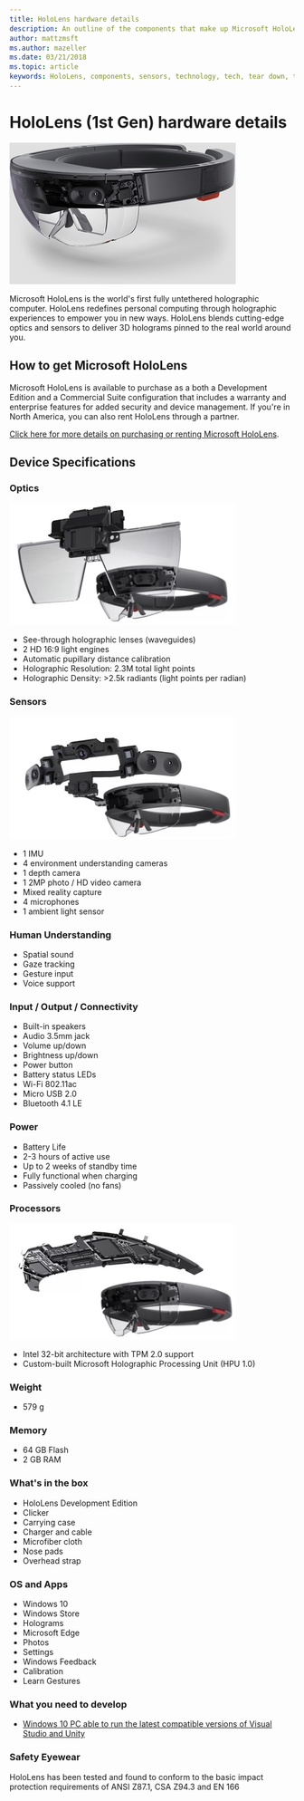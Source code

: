 ```yaml
---
title: HoloLens hardware details
description: An outline of the components that make up Microsoft HoloLens, the world's first fully untethered holographic computer running Windows.
author: mattzmsft
ms.author: mazeller
ms.date: 03/21/2018
ms.topic: article
keywords: HoloLens, components, sensors, technology, tech, tear down, teardown, 
---
```




# HoloLens (1st Gen) hardware details

![Microsoft HoloLens](images/see-through-400px.jpg)

Microsoft HoloLens is the world's first fully untethered holographic computer. HoloLens redefines personal computing through holographic experiences to empower you in new ways. HoloLens blends cutting-edge optics and sensors to deliver 3D holograms pinned to the real world around you.

## How to get Microsoft HoloLens

Microsoft HoloLens is available to purchase as a both a Development Edition and a Commercial Suite configuration that includes a warranty and enterprise features for added security and device management. If you're in North America, you can also rent HoloLens through a partner.

[Click here for more details on purchasing or renting Microsoft HoloLens](https://www.microsoft.com/hololens/buy).

## Device Specifications

### Optics

![HoloLens has see-through holographic lenses](images/displays-400px.jpg)
* See-through holographic lenses (waveguides)
* 2 HD 16:9 light engines
* Automatic pupillary distance calibration
* Holographic Resolution: 2.3M total light points
* Holographic Density: >2.5k radiants (light points per radian)

### Sensors

![HoloLens has sensors for environment understanding and human understanding](images/sensor-bar-400px.jpg)
* 1 IMU
* 4 environment understanding cameras
* 1 depth camera
* 1 2MP photo / HD video camera
* Mixed reality capture
* 4 microphones
* 1 ambient light sensor

### Human Understanding
* Spatial sound
* Gaze tracking
* Gesture input
* Voice support

### Input / Output / Connectivity
* Built-in speakers
* Audio 3.5mm jack
* Volume up/down
* Brightness up/down
* Power button
* Battery status LEDs
* Wi-Fi 802.11ac
* Micro USB 2.0
* Bluetooth 4.1 LE

### Power
* Battery Life
* 2-3 hours of active use
* Up to 2 weeks of standby time
* Fully functional when charging
* Passively cooled (no fans)

### Processors

![The motherboard for Microsoft HoloLens](images/motherboard-400px.jpg)
* Intel 32-bit architecture with TPM 2.0 support
* Custom-built Microsoft Holographic Processing Unit (HPU 1.0)

### Weight
* 579 g

### Memory
* 64 GB Flash
* 2 GB RAM

### What's in the box
* HoloLens Development Edition
* Clicker
* Carrying case
* Charger and cable
* Microfiber cloth
* Nose pads
* Overhead strap

### OS and Apps
* Windows 10
* Windows Store
* Holograms
* Microsoft Edge
* Photos
* Settings
* Windows Feedback
* Calibration
* Learn Gestures

### What you need to develop
* [Windows 10 PC able to run the latest compatible versions of Visual Studio and Unity](install-the-tools.md)

### Safety Eyewear

HoloLens has been tested and found to conform to the basic impact protection requirements of ANSI Z87.1, CSA Z94.3 and EN 166
